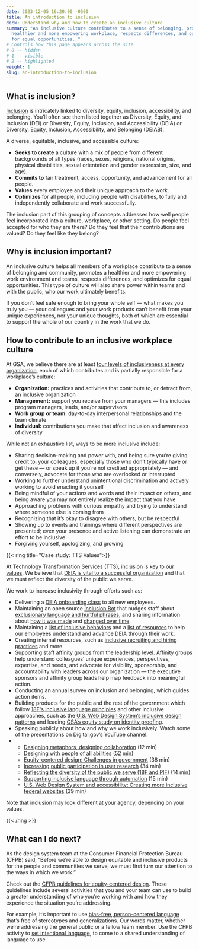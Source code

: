 ```yaml
---
date: 2023-12-05 16:20:00 -0500
title: An introduction to inclusion
deck: Understand why and how to create an inclusive culture
summary: "An inclusive culture contributes to a sense of belonging, promotes a
  healthier and more empowering workplace, respects differences, and optimizes
  for equal opportunities. "
# Controls how this page appears across the site
# 0 -- hidden
# 1 -- visible
# 2 -- highlighted
weight: 1
slug: an-introduction-to-inclusion
---
```

## What is inclusion?

[Inclusion](https://digital.gov/topics/diversity-equity-and-inclusion/) is intricately linked to diversity, equity, inclusion, accessibility, and belonging. You’ll often see them listed together as Diversity, Equity, and Inclusion (DEI) or Diversity, Equity, Inclusion, and Accessibility (DEIA) or Diversity, Equity, Inclusion, Accessibility, and Belonging (DEIAB).

A diverse, equitable, inclusive, and accessible culture:

* **Seeks to create** a culture with a mix of people from different backgrounds of all types (races, sexes, religions, national origins, physical disabilities, sexual orientation and gender expression, size, and age).
* **Commits to** fair treatment, access, opportunity, and advancement for all people.
* **Values** every employee and their unique approach to the work.
* **Optimizes** for all people, including people with disabilities, to fully and independently collaborate and work successfully.

The inclusion part of this grouping of concepts addresses how well people feel incorporated into a culture, workplace, or other setting. Do people feel accepted for who they are there? Do they feel that their contributions are valued? Do they feel like they belong?

## Why is inclusion important?

An inclusive culture helps all members of a workplace contribute to a sense of belonging and community, promotes a healthier and more empowering work environment and teams, respects differences, and optimizes for equal opportunities. This type of culture will also share power within teams and with the public, who our work ultimately benefits.

If you don’t feel safe enough to bring your whole self — what makes you truly you — your colleagues and your work products can’t benefit from your unique experiences, nor your unique thoughts, both of which are essential to support the whole of our country in the work that we do.

## How to contribute to an inclusive workplace culture

At GSA, we believe there are at least [four levels of inclusiveness at every organization](https://handbook.tts.gsa.gov/general-information-and-resources/inclusive-behaviors/), each of which contributes and is partially responsible for a workplace’s culture:

* **Organization:** practices and activities that contribute to, or detract from, an inclusive organization
* **Management:** support you receive from your managers — this includes program managers, leads, and/or supervisors
* **Work group or team:** day-to-day interpersonal relationships and the team climate 
* **Individual:** contributions you make that affect inclusion and awareness of diversity

While not an exhaustive list, ways to be more inclusive include:

* Sharing decision-making and power with, and being sure you’re giving credit to, your colleagues, especially those who don’t typically have or get these — or speak up if you’re not credited appropriately — and conversely, advocate for those who are overlooked or interrupted
* Working to further understand unintentional discrimination and actively working to avoid enacting it yourself
* Being mindful of your actions and words and their impact on others, and being aware you may not entirely realize the impact that you have 
* Approaching problems with curious empathy and trying to understand where someone else is coming from
* Recognizing that it’s okay to disagree with others, but be respectful
* Showing up to events and trainings where different perspectives are presented; even your presence and active listening can demonstrate an effort to be inclusive
* Forgiving yourself, apologizing, and growing

{{< ring title="Case study: TTS Values">}}

At Technology Transformation Services (TTS), inclusion is key to [our values](https://handbook.tts.gsa.gov/about-us/tts-history/#our-values-2). We believe that [DEIA is vital to a successful organization](https://handbook.tts.gsa.gov/about-us/deia/) and that we must reflect the diversity of the public we serve. 

We work to increase inclusivity through efforts such as:

* Delivering a [DEIA onboarding class](https://handbook.tts.gsa.gov/getting-started/classes/) to all new employees.
* Maintaining an open source [Inclusion Bot](https://handbook.tts.gsa.gov/general-information-and-resources/inclusion-bot/) that nudges staff about [exclusionary language and hurtful phrases](https://github.com/18F/charlie/blob/main/InclusionBot.md#background), and sharing information about [how it was made](https://18f.gsa.gov/2016/01/12/hacking-inclusion-by-customizing-a-slack-bot/) and [changed over time](https://18f.gsa.gov/2022/11/14/improving-inclusion-continuously-how-we-iterated-on-our-bot-to-promote-more-inclusive-and-thoughtful-language/).
* Maintaining a [list of inclusive behaviors](https://handbook.tts.gsa.gov/general-information-and-resources/inclusive-behaviors/) and a [list of resources](https://handbook.tts.gsa.gov/general-information-and-resources/deia-resources/) to help our employees understand and advance DEIA through their work.
* Creating internal resources, such as [inclusive recruiting and hiring practices](https://eng-hiring.18f.gov/) and more.
* Supporting staff [affinity groups](https://handbook.tts.gsa.gov/training-and-development/working-groups-and-guilds-101/) from the leadership level. Affinity groups help understand colleagues’ unique experiences, perspectives, expertise, and needs, and advocate for visibility, sponsorship, and accountability with leaders across our organization — the executive sponsors and affinity group leads help map feedback into meaningful action.
* Conducting an annual survey on inclusion and belonging, which guides action items.
* Building products for the public and the rest of the government which follow [18F's inclusive language principles](https://content-guide.18f.gov/our-style/inclusive-language/) and other inclusive approaches, such as the [U.S. Web Design System’s inclusive design patterns](https://designsystem.digital.gov/together/) and leading [GSA’s equity study on identity proofing](https://www.gsa.gov/governmentwide-initiatives/diversity-equity-inclusion-and-accessibility/equity-study-on-remote-identity-proofing).
* Speaking publicly about how and why we work inclusively. Watch some of the presentations on Digital.gov’s YouTube channel:
* * [Designing metaphors, designing collaboration](https://www.youtube.com/watch?v=4Fz9xqu89XU) (12 min)
  * [Designing with people of all abilities](https://www.youtube.com/watch?v=_QjXiQOa33Y) (52 min)
  * [Equity-centered design: Challenges in government](https://www.youtube.com/watch?v=j1ZJO8maV7s) (38 min)
  * [Increasing public participation in user research](https://www.youtube.com/watch?v=LI0uhEi70gc) (34 min)
  * [Reflecting the diversity of the public we serve (18F and PIF)](https://www.youtube.com/watch?v=fYEoLKEbjlo) (14 min)
  * [Supporting inclusive language through automation](https://www.youtube.com/watch?v=4xwC2q8G4J8&t=4s) (15 min)
  * [U.S. Web Design System and accessibility: Creating more inclusive federal websites](https://www.youtube.com/watch?v=D-CQtJYBZz0) (39 min)

Note that inclusion may look different at your agency, depending on your values.

{{< /ring >}}

## What can I do next?

As the design system team at the Consumer Financial Protection Bureau (CFPB) said, “Before we’re able to design equitable and inclusive products for the people and communities we serve, we must first turn our attention to the ways in which we work.”

Check out the [CFPB guidelines for equity-centered design](https://cfpb.github.io/design-system/guidelines/overview). These guidelines include several activities that you and your team can use to build a greater understanding of who you’re working with and how they experience the situation you’re addressing.

For example, it’s important to use [bias-free, person-centered language](https://cfpb.github.io/design-system/guidelines/setting-the-foundation#use-bias-free-person-centered-language) that’s free of stereotypes and generalizations. Our words matter, whether we’re addressing the general public or a fellow team member. Use the CFPB activity to ﻿[set intentional language](https://cfpb.github.io/design-system/guidelines/setting-the-foundation#set-intentional-language), to come to a shared understanding of language to use.